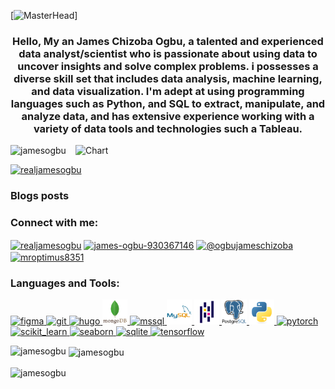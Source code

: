 [![MasterHead](https://i.pinimg.com/originals/31/53/2d/31532d7d378053de3b8bf23c6e7bfae3.gif)]

<h3 align="center">Hello, My an James Chizoba Ogbu, a talented and experienced data analyst/scientist who is passionate about using data to uncover insights and solve complex problems. i possesses a diverse skill set that includes data analysis, machine learning, and data visualization. I'm adept at using programming languages such as Python, and SQL to extract, manipulate, and analyze data, and has extensive experience working with a variety of data tools and technologies such a Tableau.</h3>
<img align="right" alt="Chart" width="400" src="https://www.edureka.co/blog/wp-content/uploads/2018/08/Insurance-Leadspace-Aniamted.gif"


<p align="left"> <img src="https://komarev.com/ghpvc/?username=jamesogbu&label=Profile%20views&color=095ce1&style=flat" alt="jamesogbu" /> </p>

<p align="left"> <a href="https://twitter.com/realjamesogbu" target="blank"><img src="https://img.shields.io/twitter/follow/realjamesogbu?logo=twitter&style=for-the-badge" alt="realjamesogbu" /></a> </p>

### Blogs posts
<!-- BLOG-POST-LIST:START -->
<!-- BLOG-POST-LIST:END -->

<h3 align="left">Connect with me:</h3>
<p align="left">
<a href="https://twitter.com/realjamesogbu" target="blank"><img align="center" src="https://raw.githubusercontent.com/rahuldkjain/github-profile-readme-generator/master/src/images/icons/Social/twitter.svg" alt="realjamesogbu" height="30" width="40" /></a>
<a href="https://linkedin.com/in/james-ogbu-930367146" target="blank"><img align="center" src="https://raw.githubusercontent.com/rahuldkjain/github-profile-readme-generator/master/src/images/icons/Social/linked-in-alt.svg" alt="james-ogbu-930367146" height="30" width="40" /></a>
<a href="https://medium.com/@ogbujameschizoba" target="blank"><img align="center" src="https://raw.githubusercontent.com/rahuldkjain/github-profile-readme-generator/master/src/images/icons/Social/medium.svg" alt="@ogbujameschizoba" height="30" width="40" /></a>
<a href="https://www.youtube.com/c/mroptimus8351" target="blank"><img align="center" src="https://raw.githubusercontent.com/rahuldkjain/github-profile-readme-generator/master/src/images/icons/Social/youtube.svg" alt="mroptimus8351" height="30" width="40" /></a>
</p>

<h3 align="left">Languages and Tools:</h3>
<p align="left"> <a href="https://www.figma.com/" target="_blank" rel="noreferrer"> <img src="https://www.vectorlogo.zone/logos/figma/figma-icon.svg" alt="figma" width="40" height="40"/> </a> <a href="https://git-scm.com/" target="_blank" rel="noreferrer"> <img src="https://www.vectorlogo.zone/logos/git-scm/git-scm-icon.svg" alt="git" width="40" height="40"/> </a> <a href="https://gohugo.io/" target="_blank" rel="noreferrer"> <img src="https://api.iconify.design/logos-hugo.svg" alt="hugo" width="40" height="40"/> </a> <a href="https://www.mongodb.com/" target="_blank" rel="noreferrer"> <img src="https://raw.githubusercontent.com/devicons/devicon/master/icons/mongodb/mongodb-original-wordmark.svg" alt="mongodb" width="40" height="40"/> </a> <a href="https://www.microsoft.com/en-us/sql-server" target="_blank" rel="noreferrer"> <img src="https://www.svgrepo.com/show/303229/microsoft-sql-server-logo.svg" alt="mssql" width="40" height="40"/> </a> <a href="https://www.mysql.com/" target="_blank" rel="noreferrer"> <img src="https://raw.githubusercontent.com/devicons/devicon/master/icons/mysql/mysql-original-wordmark.svg" alt="mysql" width="40" height="40"/> </a> <a href="https://pandas.pydata.org/" target="_blank" rel="noreferrer"> <img src="https://raw.githubusercontent.com/devicons/devicon/2ae2a900d2f041da66e950e4d48052658d850630/icons/pandas/pandas-original.svg" alt="pandas" width="40" height="40"/> </a> <a href="https://www.postgresql.org" target="_blank" rel="noreferrer"> <img src="https://raw.githubusercontent.com/devicons/devicon/master/icons/postgresql/postgresql-original-wordmark.svg" alt="postgresql" width="40" height="40"/> </a> <a href="https://www.python.org" target="_blank" rel="noreferrer"> <img src="https://raw.githubusercontent.com/devicons/devicon/master/icons/python/python-original.svg" alt="python" width="40" height="40"/> </a> <a href="https://pytorch.org/" target="_blank" rel="noreferrer"> <img src="https://www.vectorlogo.zone/logos/pytorch/pytorch-icon.svg" alt="pytorch" width="40" height="40"/> </a> <a href="https://scikit-learn.org/" target="_blank" rel="noreferrer"> <img src="https://upload.wikimedia.org/wikipedia/commons/0/05/Scikit_learn_logo_small.svg" alt="scikit_learn" width="40" height="40"/> </a> <a href="https://seaborn.pydata.org/" target="_blank" rel="noreferrer"> <img src="https://seaborn.pydata.org/_images/logo-mark-lightbg.svg" alt="seaborn" width="40" height="40"/> </a> <a href="https://www.sqlite.org/" target="_blank" rel="noreferrer"> <img src="https://www.vectorlogo.zone/logos/sqlite/sqlite-icon.svg" alt="sqlite" width="40" height="40"/> </a> <a href="https://www.tensorflow.org" target="_blank" rel="noreferrer"> <img src="https://www.vectorlogo.zone/logos/tensorflow/tensorflow-icon.svg" alt="tensorflow" width="40" height="40"/> </a> </p>

<p><img align="left" src="https://github-readme-stats.vercel.app/api/top-langs?username=jamesogbu&show_icons=true&locale=en&layout=compact" alt="jamesogbu" /></p>

<p>&nbsp;<img align="center" src="https://github-readme-stats.vercel.app/api?username=jamesogbu&show_icons=true&locale=en" alt="jamesogbu" /></p>

<p><img align="center" src="https://github-readme-streak-stats.herokuapp.com/?user=jamesogbu&" alt="jamesogbu" /></p>
